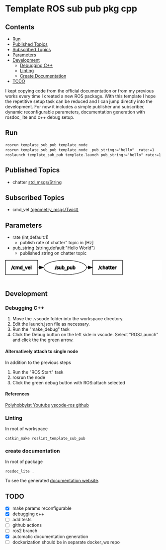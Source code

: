 # Template ROS sub pub pkg cpp

## Contents

- [Run](#run)
- [Published Topics](#published-topics)
- [Subscribed Topics](#subscribed-topics)
- [Parameters](#parameters)
- [Development](#development)
  - [Debugging C++](#debugging-c)
  - [Linting](#linting)
  - [Create Documentation](#create-documentation)
- [TODO](#todo)

I kept copying code from the official documentation or from my previous works every time I created a new ROS package. With this template I hope the repetitive setup task can be reduced and I can jump directly into the development. For now it includes a simple publisher and subscriber, dynamic reconfigurable parameters, documentation generation with rosdoc_lite and c++ debug setup.

## Run

    rosrun template_sub_pub template_node
    rosrun template_sub_pub template_node _pub_string:="hello" _rate:=1
    roslaunch template_sub_pub template.launch pub_string:="hello" rate:=1

## Published Topics

- chatter [std_msgs/String](https://docs.ros.org/en/melodic/api/std_msgs/html/msg/String.html)

## Subscribed Topics

- cmd_vel [(geometry_msgs/Twist)](https://docs.ros.org/en/melodic/api/geometry_msgs/html/msg/Twist.html)

## Parameters

- rate (int,default:1)
  - publish rate of chatter" topic in [Hz]
- pub_string (string,default:"Hello World")
  - published string on chatter topic

![graph](doc/assets/rosgraph.svg)

## Development

### Debugging C++

1. Move the .vscode folder into the workspace directory. 
2. Edit the launch.json file as necessary.
3. Run the "make_debug" task
4. Click the Debug button on the left side in vscode. Select "ROS:Launch" and click the the green arrow.

#### Alternatively attach to single node

In addition to the previous steps 
1. Run the "ROS:Start" task
2. rosrun the node
3. Click the green debug button with ROS:attach selected

#### References
[Polyhobbyist Youtube](https://www.youtube.com/watch?v=uqqHgYsskJI)
[vscode-ros github](https://github.com/ms-iot/vscode-ros/blob/master/doc/debug-support.mdA)

### Linting

In root of workspace

    catkin_make roslint_template_sub_pub

### create documentation

In root of package

    rosdoc_lite .

To see the generated [documentation website](https://josefgst.github.io/template_sub_pub/doc/html/index.html).

## TODO

- [x] make params reconfigurable
- [x] debugging c++
- [ ] add tests
- [ ] github actions
- [ ] ros2 branch
- [x] automatic documentation generation
- [ ] dockerization should be in separate docker_ws repo 
